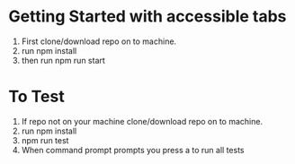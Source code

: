 
# Getting Started with accessible tabs

1. First clone/download repo on to machine.
2. run npm install
3. then run npm run start

# To Test



1.  If repo not on your machine clone/download repo on to machine.
2. run npm install
3. npm run test
4. When command prompt prompts you press a to run all tests
